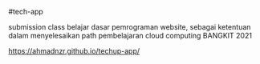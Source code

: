 #tech-app

submission class belajar dasar pemrograman website, sebagai ketentuan dalam menyelesaikan path pembelajaran cloud computing BANGKIT 2021

https://ahmadnzr.github.io/techup-app/
